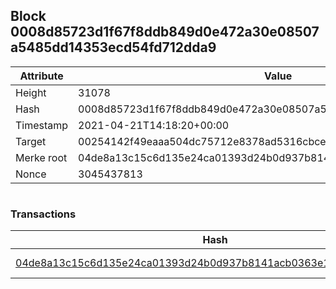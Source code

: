 ## Block 0008d85723d1f67f8ddb849d0e472a30e08507a5485dd14353ecd54fd712dda9

Attribute | Value
--- | ---
Height | 31078
Hash | 0008d85723d1f67f8ddb849d0e472a30e08507a5485dd14353ecd54fd712dda9
Timestamp | 2021-04-21T14:18:20+00:00
Target | 00254142f49eaaa504dc75712e8378ad5316cbcead634704b3734b6271167cc4
Merke root | 04de8a13c15c6d135e24ca01393d24b0d937b8141acb0363e1bea6349fbb4744
Nonce | 3045437813

```

```

### Transactions

Hash | Amount
--- | ---
[04de8a13c15c6d135e24ca01393d24b0d937b8141acb0363e1bea6349fbb4744](04de8a13c15c6d135e24ca01393d24b0d937b8141acb0363e1bea6349fbb4744.md) | 10.00000000 SKEPTI 
